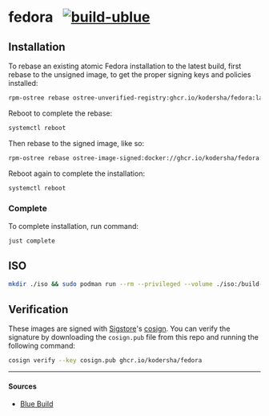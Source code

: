 # fedora &nbsp; [![build-ublue](https://github.com/kodersha/fedora/actions/workflows/build.yml/badge.svg)](https://github.com/kodersha/fedora/actions/workflows/build.yml)

## Installation

To rebase an existing atomic Fedora installation to the latest build, first rebase to the unsigned image, to get the proper signing keys and policies installed:
```bash
rpm-ostree rebase ostree-unverified-registry:ghcr.io/kodersha/fedora:latest
```

Reboot to complete the rebase:
```bash
systemctl reboot
```

Then rebase to the signed image, like so:
```bash
rpm-ostree rebase ostree-image-signed:docker://ghcr.io/kodersha/fedora:latest
```

Reboot again to complete the installation:
```bash
systemctl reboot
```

### Complete

To complete installation, run command:
```bash
just complete
```

## ISO

```bash
mkdir ./iso && sudo podman run --rm --privileged --volume ./iso:/build-container-installer/build --security-opt label=disable --pull=newer ghcr.io/jasonn3/build-container-installer:latest IMAGE_REPO=ghcr.io/kodersha IMAGE_NAME=fedora IMAGE_TAG=latest VARIANT=Server VERSION=42
```

## Verification

These images are signed with [Sigstore](https://www.sigstore.dev/)'s [cosign](https://github.com/sigstore/cosign). You can verify the signature by downloading the `cosign.pub` file from this repo and running the following command:

```bash
cosign verify --key cosign.pub ghcr.io/kodersha/fedora
```

---

#### Sources

- [Blue Build](https://blue-build.org/learn/getting-started/)